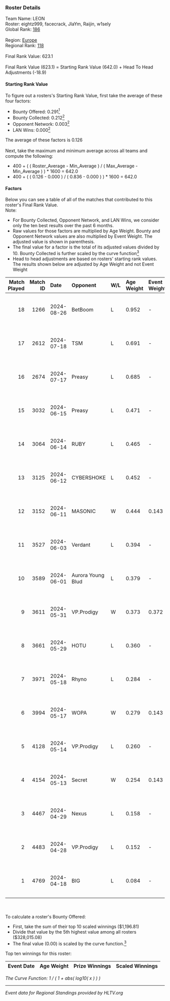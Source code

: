 ### Roster Details<br />
Team Name: LEON<br />
Roster: eightz999, facecrack, JIaYm, Raijin, w1sely<br />
Global Rank: [186](../../standings_global_2024_10_02.md)<br />
<br />
Region: [Europe]( ../../standings_europe_2024_10_02.md)<br />
Regional Rank: [118]( ../../standings_europe_2024_10_02.md)<br />
<br />
Final Rank Value:  623.1<br />
<br />
Final Rank Value (623.1) = Starting Rank Value (642.0) + Head To Head Adjustments (-18.9)<br />

#### Starting Rank Value<br />
To figure out a rosters's Starting Rank Value, first take the average of these four factors:<br />
- Bounty Offered: 0.291[<sup>1</sup>](#table2)
- Bounty Collected: 0.212[<sup>2</sup>](#table1)
- Opponent Network: 0.003[<sup>2</sup>](#table1)
- LAN Wins: 0.000[<sup>2</sup>](#table1)

The average of these factors is 0.126<br />
<br />
Next, take the maximum and minimum average across all teams and compute the following:<br />
- 400 + ( ( Roster_Average - Min_Average ) / ( Max_Average - Min_Average ) ) * 1600 = 642.0
- 400 + ( ( 0.126 - 0.000 ) / ( 0.836 - 0.000 ) ) * 1600 = 642.0


#### Factors<br />
Below you can see a table of all of the matches that contributed to this roster's Final Rank Value.<br />
Note:<br />

- For Bounty Collected, Opponent Network, and LAN Wins, we consider only the ten best results over the past 6 months.
- Raw values for those factors are multiplied by Age Weight. Bounty and Opponent Network values are also multiplied by Event Weight. The adjusted value is shown in parenthesis.
- The final value for a factor is the total of its adjusted values divided by 10. Bounty Collected is further scaled by the curve function[<sup>3</sup>](#curveFunction)
- Head to head adjustments are based on rosters' starting rank values. The results shown below are adjusted by Age Weight and not Event Weight
<span id="table1"></span><br />


| Match Played | Match ID | Date       | Opponent          | W/L | Age Weight | Event Weight | Bounty Collected | Opponent Network | LAN Wins  | H2H Adj. | Roster                                      |
| -: | -: | :- | :- | :- | :- | :- | :- | :- | :- | -: | :- |
|           18 |     1266 | 2024-08-26 | BetBoom           | L   | 0.952      | -            | -                | -                | -         |    -1.09 | eightz999, facecrack, JIaYm, Raijin, w1sely |
|           17 |     2612 | 2024-07-18 | TSM               | L   | 0.691      | -            | -                | -                | -         |    -2.25 | eightz999, facecrack, JIaYm, Raijin, w1sely |
|           16 |     2674 | 2024-07-17 | Preasy            | L   | 0.685      | -            | -                | -                | -         |    -8.53 | eightz999, facecrack, JIaYm, Raijin, w1sely |
|           15 |     3032 | 2024-06-15 | Preasy            | L   | 0.471      | -            | -                | -                | -         |    -5.92 | eightz999, facecrack, JIaYm, Raijin, w1sely |
|           14 |     3064 | 2024-06-14 | RUBY              | L   | 0.465      | -            | -                | -                | -         |    -3.83 | eightz999, facecrack, JIaYm, Raijin, w1sely |
|           13 |     3125 | 2024-06-12 | CYBERSHOKE        | L   | 0.452      | -            | -                | -                | -         |    -2.31 | eightz999, facecrack, JIaYm, Raijin, w1sely |
|           12 |     3152 | 2024-06-11 | MASONIC           | W   | 0.444      | 0.143        | 0.002 (0.000)    | 0.020 (0.001)    | 0 (0.000) |     6.62 | eightz999, facecrack, JIaYm, Raijin, w1sely |
|           11 |     3527 | 2024-06-03 | Verdant           | L   | 0.394      | -            | -                | -                | -         |    -2.71 | eightz999, facecrack, JIaYm, Raijin, w1sely |
|           10 |     3589 | 2024-06-01 | Aurora Young Blud | L   | 0.379      | -            | -                | -                | -         |    -2.73 | eightz999, facecrack, JIaYm, Raijin, w1sely |
|            9 |     3611 | 2024-05-31 | VP.Prodigy        | W   | 0.373      | 0.372        | 0.013 (0.002)    | 0.147 (0.020)    | 0 (0.000) |     8.50 | eightz999, facecrack, JIaYm, Raijin, w1sely |
|            8 |     3661 | 2024-05-29 | HOTU              | L   | 0.360      | -            | -                | -                | -         |    -3.56 | eightz999, facecrack, JIaYm, Raijin, w1sely |
|            7 |     3971 | 2024-05-18 | Rhyno             | L   | 0.284      | -            | -                | -                | -         |    -1.75 | eightz999, facecrack, JIaYm, Raijin, w1sely |
|            6 |     3994 | 2024-05-17 | WOPA              | W   | 0.279      | 0.143        | 0.000 (0.000)    | 0.080 (0.003)    | 0 (0.000) |     4.20 | eightz999, facecrack, JIaYm, Raijin, w1sely |
|            5 |     4128 | 2024-05-14 | VP.Prodigy        | L   | 0.260      | -            | -                | -                | -         |    -2.59 | eightz999, facecrack, JIaYm, Raijin, w1sely |
|            4 |     4154 | 2024-05-13 | Secret            | W   | 0.254      | 0.143        | 0.000 (0.000)    | 0.005 (0.000)    | 0 (0.000) |     2.18 | eightz999, facecrack, JIaYm, Raijin, w1sely |
|            3 |     4467 | 2024-04-29 | Nexus             | L   | 0.158      | -            | -                | -                | -         |    -1.53 | eightz999, facecrack, JIaYm, Raijin, w1sely |
|            2 |     4483 | 2024-04-28 | VP.Prodigy        | L   | 0.152      | -            | -                | -                | -         |    -1.54 | eightz999, facecrack, JIaYm, Raijin, w1sely |
|            1 |     4769 | 2024-04-18 | BIG               | L   | 0.084      | -            | -                | -                | -         |    -0.06 | eightz999, facecrack, JIaYm, Raijin, w1sely |

<br />
<span id="table2"></span><br />
To calculate a roster's Bounty Offered:<br />

- First, take the sum of their top 10 scaled winnings ($1,196.81)
- Divide that value by the 5th highest value among all rosters ($328,015.08)
- The final value (0.00) is scaled by the curve function.[<sup>3</sup>](#curveFunction)

Top ten winnings for this roster:<br />

| Event Date | Age Weight | Prize Winnings | Scaled Winnings |
| :- | -: | :- | :- |


<span id="curveFunction"></span>_The Curve Function: 1 / ( 1 + abs( log10( x ) ) )_<br />

---
_Event data for Regional Standings provided by HLTV.org_<br />
